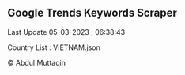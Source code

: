 

## Google Trends Keywords Scraper 
 
Last Update 05-03-2023 , 06:38:43

Country List :
VIETNAM.json



© Abdul Muttaqin 
